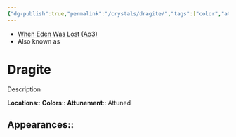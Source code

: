 ```yaml
---
{"dg-publish":true,"permalink":"/crystals/dragite/","tags":["color","attuned","crystal"],"noteIcon":"saber1"}
---
```


- [When Eden Was Lost (Ao3)](https://archiveofourown.org/works/19334440)
- Also known as 
# Dragite
Description

**Locations**:: 
**Colors**:: 
**Attunement**:: Attuned

**Appearances**::
- 